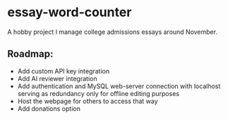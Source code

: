 # essay-word-counter
A hobby project I manage college admissions essays around November.

## Roadmap:

- Add custom API key integration
- Add AI reviewer integration
- Add authentication and MySQL web-server connection with localhost serving as redundancy only for offline editing purposes
- Host the webpage for others to access that way
- Add donations option

